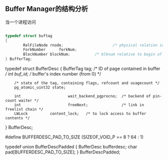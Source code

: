 
## Buffer Manager的结构分析

当一个进程访问

```c

typedef struct buftag
{
        RelFileNode rnode;                      /* physical relation identifier */
        ForkNumber      forkNum;
        BlockNumber blockNum;           /* blknum relative to begin of reln */
} BufferTag;

```
typedef struct BufferDesc
{
        BufferTag       tag;                    /* ID of page contained in buffer */
        int                     buf_id;                 /* buffer's index number (from 0) */

        /* state of the tag, containing flags, refcount and usagecount */
        pg_atomic_uint32 state;

        int                     wait_backend_pgprocno;  /* backend of pin-count waiter */
        int                     freeNext;               /* link in freelist chain */
        LWLock          content_lock;   /* to lock access to buffer contents */
} BufferDesc;

#define BUFFERDESC_PAD_TO_SIZE  (SIZEOF_VOID_P == 8 ? 64 : 1)

typedef union BufferDescPadded
{
        BufferDesc      bufferdesc;
        char            pad[BUFFERDESC_PAD_TO_SIZE];
} BufferDescPadded;

```c
```

```c
```

```c
```
